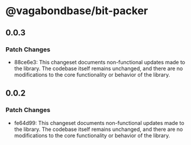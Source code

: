 # @vagabondbase/bit-packer

## 0.0.3

### Patch Changes

- 88ce6e3: This changeset documents non-functional updates made to the library. The codebase itself remains unchanged, and there are no modifications to the core functionality or behavior of the library.

## 0.0.2

### Patch Changes

- fe64d99: This changeset documents non-functional updates made to the library. The codebase itself remains unchanged, and there are no modifications to the core functionality or behavior of the library.
